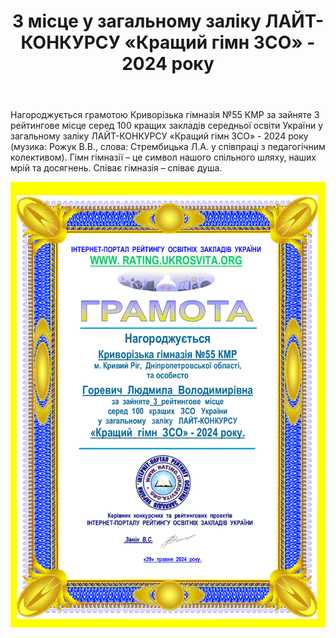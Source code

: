 ﻿---
title: 3 місце у загальному заліку ЛАЙТ-КОНКУРСУ «Кращий гімн ЗСО» - 2024 року
---

Нагороджується грамотою Криворізька гімназія №55 КМР за зайняте 3 рейтингове місце серед 100 кращих закладів середньої освіти України у загальному заліку ЛАЙТ-КОНКУРСУ «Кращий гімн ЗСО» - 2024 року (музика: Рожук В.В., слова: Стрембицька Л.А. у співпраці з педагогічним колективом). Гімн гімназії – це символ нашого спільного шляху, наших мрій та досягнень. Співає гімназія – співає душа.

![](image.jpg)

<youtube id="PX3eEXALAog" />